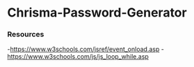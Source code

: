 # Chrisma-Password-Generator



### Resources 
-https://www.w3schools.com/jsref/event_onload.asp
-https://www.w3schools.com/js/js_loop_while.asp
